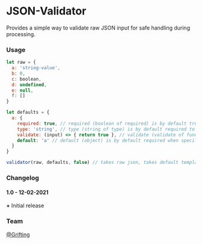 # JSON-Validator

Provides a simple way to validate raw JSON input for safe handling during processing.

### Usage

  ```javascript
  let raw = {
    a: 'string-value',
    b: 0,
    c: boolean,
    d: undefined,
    e: null,
    f: []
  }

  let defaults = {
    a: {
      required: true, // required (boolean of required) is by default true
      type: 'string', // type (string of type) is by default required to be specified
      validate: (input) => { return true }, // validate (validate of function) is by default not required
      default: 'a' // default (object) is by default required when specifing object data
    }
  }

  validator(raw, defaults, false) // takes raw json, takes default template, and optional boolean if unspecified params in raw remove or include
  ```

### Changelog

#### 1.0 - 12-02-2021

  **+** Initial release<br>

### Team

[@Grifting](https://github.com/Grifting)<br>
